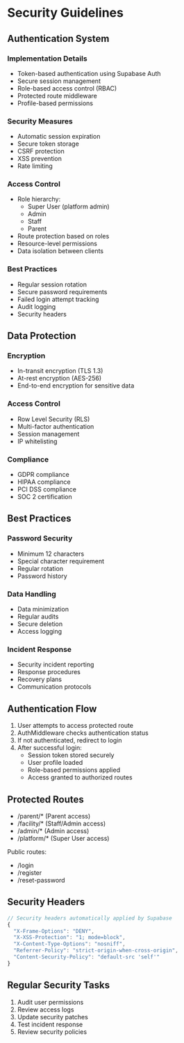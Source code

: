 # Security Guidelines

## Authentication System

### Implementation Details
- Token-based authentication using Supabase Auth
- Secure session management
- Role-based access control (RBAC)
- Protected route middleware
- Profile-based permissions

### Security Measures
- Automatic session expiration
- Secure token storage
- CSRF protection
- XSS prevention
- Rate limiting

### Access Control
- Role hierarchy:
  - Super User (platform admin)
  - Admin
  - Staff
  - Parent
- Route protection based on roles
- Resource-level permissions
- Data isolation between clients

### Best Practices
- Regular session rotation
- Secure password requirements
- Failed login attempt tracking
- Audit logging
- Security headers

## Data Protection

### Encryption
- In-transit encryption (TLS 1.3)
- At-rest encryption (AES-256)
- End-to-end encryption for sensitive data

### Access Control
- Row Level Security (RLS)
- Multi-factor authentication
- Session management
- IP whitelisting

### Compliance
- GDPR compliance
- HIPAA compliance
- PCI DSS compliance
- SOC 2 certification

## Best Practices

### Password Security
- Minimum 12 characters
- Special character requirement
- Regular rotation
- Password history

### Data Handling
- Data minimization
- Regular audits
- Secure deletion
- Access logging

### Incident Response
- Security incident reporting
- Response procedures
- Recovery plans
- Communication protocols

## Authentication Flow

1. User attempts to access protected route
2. AuthMiddleware checks authentication status
3. If not authenticated, redirect to login
4. After successful login:
   - Session token stored securely
   - User profile loaded
   - Role-based permissions applied
   - Access granted to authorized routes

## Protected Routes
- /parent/* (Parent access)
- /facility/* (Staff/Admin access)
- /admin/* (Admin access)
- /platform/* (Super User access)

Public routes:
- /login
- /register
- /reset-password

## Security Headers
```typescript
// Security headers automatically applied by Supabase
{
  "X-Frame-Options": "DENY",
  "X-XSS-Protection": "1; mode=block",
  "X-Content-Type-Options": "nosniff",
  "Referrer-Policy": "strict-origin-when-cross-origin",
  "Content-Security-Policy": "default-src 'self'"
}
```

## Regular Security Tasks
1. Audit user permissions
2. Review access logs
3. Update security patches
4. Test incident response
5. Review security policies